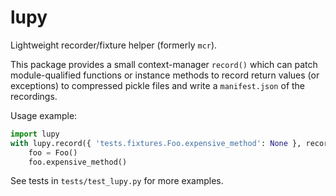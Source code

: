 # lupy

Lightweight recorder/fixture helper (formerly `mcr`).

This package provides a small context-manager `record()` which can patch
module-qualified functions or instance methods to record return values (or
exceptions) to compressed pickle files and write a `manifest.json` of the
recordings.

Usage example:

```py
import lupy
with lupy.record({ 'tests.fixtures.Foo.expensive_method': None }, recordings_dir='tests/fixtures/recordings/'):
    foo = Foo()
    foo.expensive_method()
```

See tests in `tests/test_lupy.py` for more examples.
